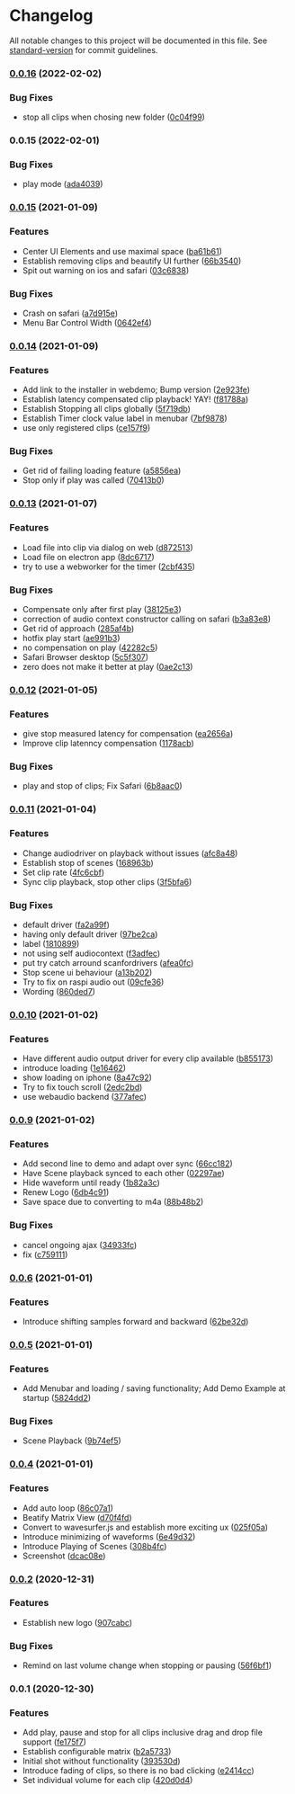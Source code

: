 # Changelog

All notable changes to this project will be documented in this file. See [standard-version](https://github.com/conventional-changelog/standard-version) for commit guidelines.

### [0.0.16](https://github.com/TimSusa/disco-bouncer/compare/v0.0.15...v0.0.16) (2022-02-02)


### Bug Fixes

* stop all clips when chosing new folder ([0c04f99](https://github.com/TimSusa/disco-bouncer/commit/0c04f99dae9c4daec4c59ac35a5bc90aa365aa54))

### 0.0.15 (2022-02-01)


### Bug Fixes

* play mode ([ada4039](https://github.com/TimSusa/disco-bouncer/commit/ada40391a91f4e6c957477eebdd55b44f7747280))

### [0.0.15](https://github.com/TimSusa/cliptor/compare/v0.0.14...v0.0.15) (2021-01-09)


### Features

* Center UI Elements and use maximal space ([ba61b61](https://github.com/TimSusa/cliptor/commit/ba61b61826828181052a0caf7c79df90eff4e2ba))
* Establish removing clips and beautify UI further ([66b3540](https://github.com/TimSusa/cliptor/commit/66b35406c8ba2dd621fefbcc902017c30e197aff))
* Spit out warning on ios and safari ([03c6838](https://github.com/TimSusa/cliptor/commit/03c6838c8cff0a5150ea0fbefe019b23d4a428ec))


### Bug Fixes

* Crash on safari ([a7d915e](https://github.com/TimSusa/cliptor/commit/a7d915e5181c9d71d71ed6dd4a6dbdafc3c395b9))
* Menu Bar Control Width ([0642ef4](https://github.com/TimSusa/cliptor/commit/0642ef4e6864f1048ba35a2398105a196eb822fd))

### [0.0.14](https://github.com/TimSusa/cliptor/compare/v0.0.13...v0.0.14) (2021-01-09)


### Features

* Add link to the installer in webdemo; Bump version ([2e923fe](https://github.com/TimSusa/cliptor/commit/2e923fe32930b7ee13cbf942f56af7229d348efa))
* Establish latency compensated clip playback! YAY! ([f81788a](https://github.com/TimSusa/cliptor/commit/f81788a4bf4401a7fbe35f2cc0bbc7201b855893))
* Establish Stopping all clips globally ([5f719db](https://github.com/TimSusa/cliptor/commit/5f719db611f1db8d5806b4261bc3a6a2d2fc8b4d))
* Establish Timer clock value label in menubar ([7bf9878](https://github.com/TimSusa/cliptor/commit/7bf9878fbc636a2918f43b75ac054f4710b8a1ad))
* use only registered clips ([ce157f9](https://github.com/TimSusa/cliptor/commit/ce157f93133ac6163b36eee29ed844bfeaf90c69))


### Bug Fixes

* Get rid of failing loading feature ([a5856ea](https://github.com/TimSusa/cliptor/commit/a5856ea1a368ef3ad88daa37c424d01a6af0f19f))
* Stop only if play was called ([70413b0](https://github.com/TimSusa/cliptor/commit/70413b07e5ae0a99004dc4013d4e730ffff2147d))

### [0.0.13](https://github.com/TimSusa/cliptor/compare/v0.0.12...v0.0.13) (2021-01-07)


### Features

* Load file into clip via dialog on web ([d872513](https://github.com/TimSusa/cliptor/commit/d872513801d063bfa5d1cde3932341cbb8b599a3))
* Load file on electron app ([8dc6717](https://github.com/TimSusa/cliptor/commit/8dc6717903ff8242c93e16ccd805acc178f10186))
* try to use a webworker for the timer ([2cbf435](https://github.com/TimSusa/cliptor/commit/2cbf435c5fd5db97109dfefad45a4ee415165ae4))


### Bug Fixes

* Compensate only after first play ([38125e3](https://github.com/TimSusa/cliptor/commit/38125e3ebe44ca7c277bcc6763f996a96b0ada69))
* correction of audio context constructor calling on safari ([b3a83e8](https://github.com/TimSusa/cliptor/commit/b3a83e82df027c5f704d2b54b2cee8971cd338f3))
* Get rid of approach ([285af4b](https://github.com/TimSusa/cliptor/commit/285af4b769fef2a897043dcade3aa91441d5f6ff))
* hotfix play start ([ae991b3](https://github.com/TimSusa/cliptor/commit/ae991b3dcf40655d39d1e27e691b3c405b5332c6))
* no compensation on play ([42282c5](https://github.com/TimSusa/cliptor/commit/42282c531add3c2649963db34e2b84edc7fc07ac))
* Safari Browser desktop ([5c5f307](https://github.com/TimSusa/cliptor/commit/5c5f307bbd8d0bcd8892443d2ecdc556d8059cce))
* zero does not make it better at play ([0ae2c13](https://github.com/TimSusa/cliptor/commit/0ae2c139f311d7c17a9c6d807e756e69991ddcaa))

### [0.0.12](https://github.com/TimSusa/cliptor/compare/v0.0.11...v0.0.12) (2021-01-05)


### Features

* give stop measured latency for compensation ([ea2656a](https://github.com/TimSusa/cliptor/commit/ea2656ab49dd56563107cc48a8410165a6f5b121))
* Improve clip latenncy compensation ([1178acb](https://github.com/TimSusa/cliptor/commit/1178acb4efccb37f2e3e635189215c480b2059fe))


### Bug Fixes

* play and stop of clips; Fix Safari ([6b8aac0](https://github.com/TimSusa/cliptor/commit/6b8aac0f7dcbf8d754ec94fc0beefd3382015948))

### [0.0.11](https://github.com/TimSusa/cliptor/compare/v0.0.10...v0.0.11) (2021-01-04)


### Features

* Change audiodriver on playback without issues ([afc8a48](https://github.com/TimSusa/cliptor/commit/afc8a48134229809bef124fbbc85fa286d260ad2))
* Establish stop of scenes ([168963b](https://github.com/TimSusa/cliptor/commit/168963b8f6fa5045094fec9cd677e571bee1c868))
* Set clip rate ([4fc6cbf](https://github.com/TimSusa/cliptor/commit/4fc6cbf4a2972d769fd1f101ee922f20a767bf10))
* Sync clip playback, stop other clips ([3f5bfa6](https://github.com/TimSusa/cliptor/commit/3f5bfa67efd6ccc5b7366e3289e4df98e2978fb5))


### Bug Fixes

* default driver ([fa2a99f](https://github.com/TimSusa/cliptor/commit/fa2a99f323c0dfed54171a1fed9c412eda78fefd))
* having only default driver ([97be2ca](https://github.com/TimSusa/cliptor/commit/97be2ca653f4fc02b7c49be75d4fe6ff8c2f8498))
* label ([1810899](https://github.com/TimSusa/cliptor/commit/1810899bda8f9c4cd7c5588d37518fe29b638694))
* not using self audiocontext ([f3adfec](https://github.com/TimSusa/cliptor/commit/f3adfec1f8dd3565c1ba89a826f120c74271abc0))
* put try catch arround scanfordrivers ([afea0fc](https://github.com/TimSusa/cliptor/commit/afea0fc59faf772359d80dca6959781574da6401))
* Stop scene ui behaviour ([a13b202](https://github.com/TimSusa/cliptor/commit/a13b202de6fe88099ac9af59972e02e253e31d36))
* Try to fix on raspi audio out ([09cfe36](https://github.com/TimSusa/cliptor/commit/09cfe36daed13c581a42e5c8f157f4e55595b2bf))
* Wording ([860ded7](https://github.com/TimSusa/cliptor/commit/860ded7ef4c967b3f29df161e627632e47e90f8a))

### [0.0.10](https://github.com/TimSusa/cliptor/compare/v0.0.9...v0.0.10) (2021-01-02)


### Features

* Have different audio output driver for every clip available ([b855173](https://github.com/TimSusa/cliptor/commit/b85517359fae4ced8342237fd88d90c3d4ac50af))
* introduce loading ([1e16462](https://github.com/TimSusa/cliptor/commit/1e164628745f4ea3b3eb3010423e2efdbf03c869))
* show loading on iphone ([8a47c92](https://github.com/TimSusa/cliptor/commit/8a47c9215a19aa8442cb8f14c3b500595e6c70e4))
* Try to fix touch scroll ([2edc2bd](https://github.com/TimSusa/cliptor/commit/2edc2bda2717906140a7858432921f5c880e2bef))
* use webaudio backend ([377afec](https://github.com/TimSusa/cliptor/commit/377afec735821e27cc4860b7ed6c9b1bc35628bb))

### [0.0.9](https://github.com/TimSusa/cliptor/compare/v0.0.6...v0.0.9) (2021-01-02)


### Features

* Add second line to demo and adapt over sync ([66cc182](https://github.com/TimSusa/cliptor/commit/66cc18259103c5d986b200effa262e570cd32b55))
* Have Scene playback synced to each other ([02297ae](https://github.com/TimSusa/cliptor/commit/02297aee5d1473be32d68ade9a5dc54ec32d58fe))
* Hide waveform until ready ([1b82a3c](https://github.com/TimSusa/cliptor/commit/1b82a3cc1950ff4dbd20e086bc7512bf111c93a7))
* Renew Logo ([6db4c91](https://github.com/TimSusa/cliptor/commit/6db4c913e555180148136b98cdce5a7875a6279b))
* Save space due to converting to m4a ([88b48b2](https://github.com/TimSusa/cliptor/commit/88b48b2b3b6227b4c2caf41b72a68277598e3e6b))


### Bug Fixes

* cancel ongoing ajax ([34933fc](https://github.com/TimSusa/cliptor/commit/34933fc2004ba5e8dcadaa4645e2a391705e8121))
* fix ([c759111](https://github.com/TimSusa/cliptor/commit/c7591119897fb1a39e85e6563ce278f2201ecf95))

### [0.0.6](https://github.com/TimSusa/cliptor/compare/v0.0.5...v0.0.6) (2021-01-01)


### Features

* Introduce shifting samples forward and backward ([62be32d](https://github.com/TimSusa/cliptor/commit/62be32d96b5d5f39548bcd784e1257ebf980da60))

### [0.0.5](https://github.com/TimSusa/cliptor/compare/v0.0.4...v0.0.5) (2021-01-01)


### Features

* Add Menubar and loading / saving functionality; Add Demo Example at startup ([5824dd2](https://github.com/TimSusa/cliptor/commit/5824dd25b70e3d606325c7c8b0d4a8bc73fcf4f9))


### Bug Fixes

* Scene Playback ([9b74ef5](https://github.com/TimSusa/cliptor/commit/9b74ef59bf9dc1349dda971dc5d41579578b8610))

### [0.0.4](https://github.com/TimSusa/cliptor/compare/v0.0.2...v0.0.4) (2021-01-01)


### Features

* Add auto loop ([86c07a1](https://github.com/TimSusa/cliptor/commit/86c07a1f8e77fda327e7f757e8dca88f205c4ef7))
* Beatify Matrix View ([d70f4fd](https://github.com/TimSusa/cliptor/commit/d70f4fdef202878640e210de87ec5e2ca5f5e6c3))
* Convert to wavesurfer.js and establish more exciting ux ([025f05a](https://github.com/TimSusa/cliptor/commit/025f05ace6a73d79bc80f9b0f91725d85397dddf))
* Introduce minimizing of waveforms ([6e49d32](https://github.com/TimSusa/cliptor/commit/6e49d32e201f04bf3f803fdf3e896a5775186399))
* Introduce Playing of Scenes ([308b4fc](https://github.com/TimSusa/cliptor/commit/308b4fcfd9945159e9f34bb0c67dcf2da9af7e5b))
* Screenshot ([dcac08e](https://github.com/TimSusa/cliptor/commit/dcac08e2abb122884a9321222849c43a2cfb5d4e))

### [0.0.2](https://github.com/TimSusa/cliptor/compare/v0.0.1...v0.0.2) (2020-12-31)


### Features

* Establish new logo ([907cabc](https://github.com/TimSusa/cliptor/commit/907cabc81f407126147b94bd28564827a3653b0b))


### Bug Fixes

* Remind on last volume change when stopping or pausing ([56f6bf1](https://github.com/TimSusa/cliptor/commit/56f6bf170ce6c8880fc4d5fc4a7f5049d95444ac))

### 0.0.1 (2020-12-30)


### Features

* Add play, pause and stop for all clips inclusive drag and drop file support ([fe175f7](https://github.com/TimSusa/cliptor/commit/fe175f7a6e4dd4111d51e4ac64cb99be9449e6e7))
* Establish configurable matrix ([b2a5733](https://github.com/TimSusa/cliptor/commit/b2a5733eb65ced35a7146bf6ce0535060d764056))
* Initial shot without functionality ([393530d](https://github.com/TimSusa/cliptor/commit/393530d7fc796001552acd283241b1713b22ba86))
* Introduce fading of clips, so there is no bad clicking ([e2414cc](https://github.com/TimSusa/cliptor/commit/e2414cc14b3c8e8a31324bd7648b0d97db310c9a))
* Set individual volume for each clip ([420d0d4](https://github.com/TimSusa/cliptor/commit/420d0d47a577f0f5ca6c78e6873478f3f0a366e5))
